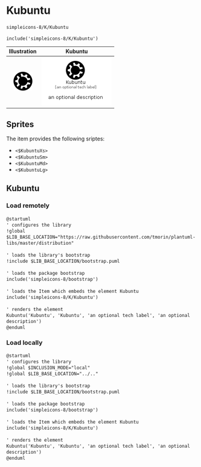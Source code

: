 # Kubuntu


```text
simpleicons-8/K/Kubuntu
```

```text
include('simpleicons-8/K/Kubuntu')
```



| Illustration | Kubuntu |
| :---: | :---: |
| ![illustration for Illustration](../../simpleicons-8/K/Kubuntu.png) | ![illustration for Kubuntu](../../simpleicons-8/K/Kubuntu.Local.png) |



## Sprites
The item provides the following sriptes:

- `<$KubuntuXs>`
- `<$KubuntuSm>`
- `<$KubuntuMd>`
- `<$KubuntuLg>`





## Kubuntu

### Load remotely
```plantuml
@startuml
' configures the library
!global $LIB_BASE_LOCATION="https://raw.githubusercontent.com/tmorin/plantuml-libs/master/distribution"

' loads the library's bootstrap
!include $LIB_BASE_LOCATION/bootstrap.puml

' loads the package bootstrap
include('simpleicons-8/bootstrap')

' loads the Item which embeds the element Kubuntu
include('simpleicons-8/K/Kubuntu')

' renders the element
Kubuntu('Kubuntu', 'Kubuntu', 'an optional tech label', 'an optional description')
@enduml
```

### Load locally
```plantuml
@startuml
' configures the library
!global $INCLUSION_MODE="local"
!global $LIB_BASE_LOCATION="../.."

' loads the library's bootstrap
!include $LIB_BASE_LOCATION/bootstrap.puml

' loads the package bootstrap
include('simpleicons-8/bootstrap')

' loads the Item which embeds the element Kubuntu
include('simpleicons-8/K/Kubuntu')

' renders the element
Kubuntu('Kubuntu', 'Kubuntu', 'an optional tech label', 'an optional description')
@enduml
```

